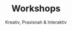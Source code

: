 ---
title: "Workshops"
subtitle: "Kreativ, Praxisnah & Interaktiv"
meta_title: "Workshops für Unternehmen & Teams – Bell Coaching"
description: "Erleben Sie interaktive Workshops zu Leadership, Kommunikation & Selbstmanagement. Praxisnah, inspirierend & auf Ihr Team zugeschnitten."
draft: false
---